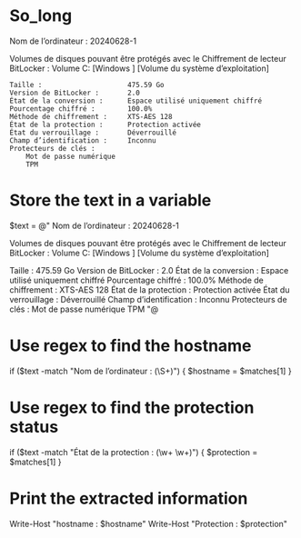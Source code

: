 # So_long

Nom de l’ordinateur : 20240628-1

Volumes de disques pouvant être protégés avec le
Chiffrement de lecteur BitLocker :
Volume C: [Windows ]
[Volume du système d’exploitation]

    Taille :                     475.59 Go
    Version de BitLocker :       2.0
    État de la conversion :      Espace utilisé uniquement chiffré
    Pourcentage chiffré :        100.0%
    Méthode de chiffrement :     XTS-AES 128
    État de la protection :      Protection activée
    État du verrouillage :       Déverrouillé
    Champ d’identification :     Inconnu
    Protecteurs de clés :
        Mot de passe numérique
        TPM


# Store the text in a variable
$text = @"
Nom de l’ordinateur : 20240628-1

Volumes de disques pouvant être protégés avec le Chiffrement de lecteur BitLocker : Volume C: [Windows ] [Volume du système d’exploitation]

Taille :                     475.59 Go
Version de BitLocker :       2.0
État de la conversion :      Espace utilisé uniquement chiffré
Pourcentage chiffré :        100.0%
Méthode de chiffrement :     XTS-AES 128
État de la protection :      Protection activée
État du verrouillage :       Déverrouillé
Champ d’identification :     Inconnu
Protecteurs de clés :
    Mot de passe numérique
    TPM
"@

# Use regex to find the hostname
if ($text -match "Nom de l’ordinateur : (\S+)") {
    $hostname = $matches[1]
}

# Use regex to find the protection status
if ($text -match "État de la protection : (\w+ \w+)") {
    $protection = $matches[1]
}

# Print the extracted information
Write-Host "hostname : $hostname"
Write-Host "Protection : $protection"
